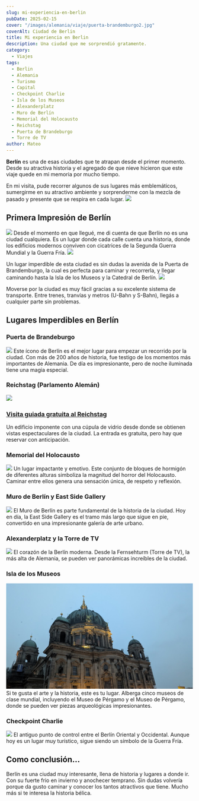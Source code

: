 ```yaml
---
slug: mi-experiencia-en-berlin
pubDate: 2025-02-15
cover: "/images/alemania/viaje/puerta-brandemburgo2.jpg"
coverAlt: Ciudad de Berlin
title: Mi experiencia en Berlin
description: Una ciudad que me sorprendió gratamente. 
category: 
  - Viajes
tags: 
  - Berlin
  - Alemania
  - Turismo
  - Capital
  - Checkpoint Charlie
  - Isla de los Museos
  - Alexanderplatz 
  - Muro de Berlín 
  - Memorial del Holocausto
  - Reichstag
  - Puerta de Brandeburgo
  - Torre de TV
author: Mateo
---
```



**Berlín** es una de esas ciudades que te atrapan desde el primer momento. Desde su atractiva historia y el agregado de que nieve hicieron que este viaje quede en mi memoria por mucho tiempo. 

En mi visita, pude recorrer algunos de sus lugares más emblemáticos, sumergirme en su atractivo ambiente y sorprenderme con la mezcla de pasado y presente que se respira en cada lugar.
<img src="/images/alemania/viaje/plaza-central.jpg">

## Primera Impresión de Berlín
<img src="/images/alemania/viaje/cima-bundestag2.jpg">
Desde el momento en que llegué, me di cuenta de que Berlín no es una ciudad cualquiera. Es un lugar donde cada calle cuenta una historia, donde los edificios modernos conviven con cicatrices de la Segunda Guerra Mundial y la Guerra Fría.
<img src="/images/alemania/viaje/museo-del-horror.jpg">

Un lugar imperdible de esta ciudad es sin dudas la avenida de la Puerta de Brandemburgo, la cual es perfecta para caminar y recorrerla, y llegar caminando hasta la Isla de los Museos y la Catedral de Berlín.
<img src="/images/alemania/viaje/aeroflot-berlin.jpg">

Moverse por la ciudad es muy fácil gracias a su excelente sistema de transporte. Entre trenes, tranvías y metros (U-Bahn y S-Bahn), llegás a cualquier parte sin problemas.

## Lugares Imperdibles en Berlín
### **Puerta de Brandeburgo**
<img src="/images/alemania/viaje/puerta-brandemburgo.jpg">
Este ícono de Berlín es el mejor lugar para empezar un recorrido por la ciudad. Con más de 200 años de historia, fue testigo de los momentos más importantes de Alemania. De día es impresionante, pero de noche iluminada tiene una magia especial.

### **Reichstag (Parlamento Alemán)**
<img src="/images/alemania/viaje/bundestag.jpg">

### **[Visita guiada gratuita al Reichstag](/posts/visita-guiada-al-parlamento-aleman/)**
Un edificio imponente con una cúpula de vidrio desde donde se obtienen vistas espectaculares de la ciudad. La entrada es gratuita, pero hay que reservar con anticipación.

### **Memorial del Holocausto**
<img src="/images/alemania/viaje/memorial-judios.jpg">
Un lugar impactante y emotivo. Este conjunto de bloques de hormigón de diferentes alturas simboliza la magnitud del horror del Holocausto. Caminar entre ellos genera una sensación única, de respeto y reflexión.

### **Muro de Berlín y East Side Gallery**
<img src="/images/alemania/viaje/muro-berlin.jpg">
El Muro de Berlín es parte fundamental de la historia de la ciudad. Hoy en día, la East Side Gallery es el tramo más largo que sigue en pie, convertido en una impresionante galería de arte urbano.

### **Alexanderplatz y la Torre de TV**
<img src="/images/alemania/viaje/alexanderplatz.jpg">
El corazón de la Berlín moderna. Desde la Fernsehturm (Torre de TV), la más alta de Alemania, se pueden ver panorámicas increíbles de la ciudad.

### **Isla de los Museos**
<img src="/public/images/alemania/viaje/catedral-berlin.jpg">
Si te gusta el arte y la historia, este es tu lugar. Alberga cinco museos de clase mundial, incluyendo el Museo de Pérgamo y el Museo de Pérgamo, donde se pueden ver piezas arqueológicas impresionantes.

### **Checkpoint Charlie**
<img src="/images/alemania/viaje/checkpoint-charlie.jpg">
El antiguo punto de control entre el Berlín Oriental y Occidental. Aunque hoy es un lugar muy turístico, sigue siendo un símbolo de la Guerra Fría.


## Como conclusión...
Berlín es una ciudad muy interesante, llena de historia y lugares a donde ir. Con su fuerte frio en invierno y anochecer temprano. Sin dudas volvería porque da gusto caminar y conocer los tantos atractivos que tiene. Mucho más si te interesa la historia bélica.



